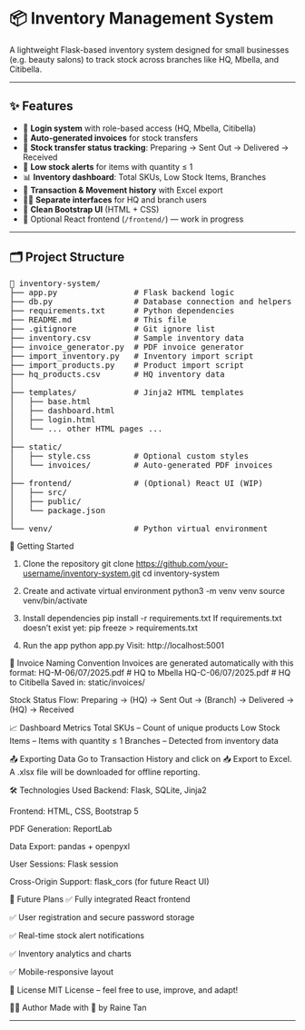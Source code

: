 # 📦 Inventory Management System

A lightweight Flask-based inventory system designed for small businesses (e.g. beauty salons) to track stock across branches like HQ, Mbella, and Citibella.

---

## ✨ Features

- 🔐 **Login system** with role-based access (HQ, Mbella, Citibella)
- 🧾 **Auto-generated invoices** for stock transfers
- 🔄 **Stock transfer status tracking**: Preparing → Sent Out → Delivered → Received
- 🚨 **Low stock alerts** for items with quantity ≤ 1
- 📊 **Inventory dashboard**: Total SKUs, Low Stock Items, Branches
- 📁 **Transaction & Movement history** with Excel export
- 🧑‍💻 **Separate interfaces** for HQ and branch users
- 🎨 **Clean Bootstrap UI** (HTML + CSS)
- 🧪 Optional React frontend (`/frontend/`) — work in progress

---

## 🗂️ Project Structure

<pre>
📁 inventory-system/
├── app.py                # Flask backend logic
├── db.py                 # Database connection and helpers
├── requirements.txt      # Python dependencies
├── README.md             # This file
├── .gitignore            # Git ignore list
├── inventory.csv         # Sample inventory data
├── invoice_generator.py  # PDF invoice generator
├── import_inventory.py   # Inventory import script
├── import_products.py    # Product import script
├── hq_products.csv       # HQ inventory data
│
├── templates/            # Jinja2 HTML templates
│   ├── base.html
│   ├── dashboard.html
│   ├── login.html
│   └── ... other HTML pages ...
│
├── static/
│   ├── style.css         # Optional custom styles
│   └── invoices/         # Auto-generated PDF invoices
│
├── frontend/             # (Optional) React UI (WIP)
│   ├── src/
│   ├── public/
│   └── package.json
│
└── venv/                 # Python virtual environment
</pre>

🚀 Getting Started
1. Clone the repository
git clone https://github.com/your-username/inventory-system.git
cd inventory-system

2. Create and activate virtual environment
python3 -m venv venv
source venv/bin/activate

3. Install dependencies
pip install -r requirements.txt
If requirements.txt doesn’t exist yet:
pip freeze > requirements.txt

4. Run the app
python app.py
Visit: http://localhost:5001

🧾 Invoice Naming Convention
Invoices are generated automatically with this format:
HQ-M-06/07/2025.pdf      # HQ to Mbella
HQ-C-06/07/2025.pdf      # HQ to Citibella
Saved in: static/invoices/

Stock Status Flow:
Preparing → (HQ) → Sent Out → (Branch) → Delivered → (HQ) → Received

📈 Dashboard Metrics
Total SKUs – Count of unique products
Low Stock Items – Items with quantity ≤ 1
Branches – Detected from inventory data

📤 Exporting Data
Go to Transaction History and click on 📥 Export to Excel.
A .xlsx file will be downloaded for offline reporting.

🛠️ Technologies Used
Backend: Flask, SQLite, Jinja2

Frontend: HTML, CSS, Bootstrap 5

PDF Generation: ReportLab

Data Export: pandas + openpyxl

User Sessions: Flask session

Cross-Origin Support: flask_cors (for future React UI)


🧭 Future Plans
✅ Fully integrated React frontend

✅ User registration and secure password storage

✅ Real-time stock alert notifications

✅ Inventory analytics and charts

✅ Mobile-responsive layout

📄 License
MIT License – feel free to use, improve, and adapt!

🙋‍♀️ Author
Made with 💖 by Raine Tan


---